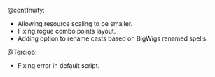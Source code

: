 @cont1nuity:
- Allowing resource scaling to be smaller.
- Fixing rogue combo points layout.
- Adding option to rename casts based on BigWigs renamed spells.

@Terciob:
- Fixing error in default script.

